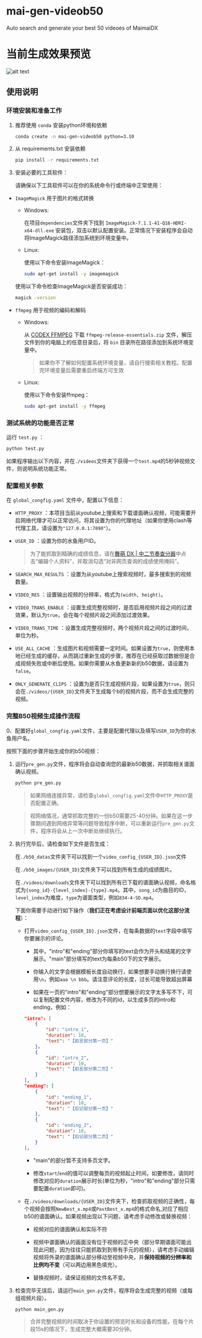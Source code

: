 # mai-gen-videob50
Auto search and generate your best 50 videoes of MaimaiDX

# 当前生成效果预览

![alt text](md_res/image.png)

## 使用说明

### 环境安装和准备工作

1. 推荐使用 `conda` 安装python环境和依赖

    ```bash
    conda create -n mai-gen-videob50 python=3.10
    ```

2. 从 requirements.txt 安装依赖

    ```bash
    pip install -r requirements.txt
    ```

3. 安装必要的工具软件：

    请确保以下工具软件可以在你的系统命令行或终端中正常使用：

- `ImageMagick` 用于图片的格式转换

    - Windows:

        在项目`dependencies`文件夹下找到 `ImageMagick-7.1.1-41-Q16-HDRI-x64-dll.exe` 安装包，双击以默认配置安装。正常情况下安装程序会自动将ImageMagick路径添加系统到环境变量中。
    
    - Linux:

        使用以下命令安装ImageMagick：

        ```bash
        sudo apt-get install -y imagemagick
        ```

    使用以下命令检查ImageMagick是否安装成功：

    ```bash
    magick -version
    ``` 

- `ffmpeg` 用于视频的编码和解码

    - Windows:

        从 [CODEX FFMPEG](https://www.gyan.dev/ffmpeg/builds/) 下载 `ffmpeg-release-essentials.zip` 文件，解压文件到你的电脑上的任意目录后，将 `bin` 目录所在路径添加到系统环境变量中。

        > 如果你不了解如何配置系统环境变量，请自行搜索相关教程。配置完环境变量后需要重启终端方可生效
    
    - Linux:

        使用以下命令安装ffmpeg：

        ```bash
        sudo apt-get install -y ffmpeg
        ```

### 测试系统的功能是否正常

运行 `test.py` ：

```bash
python test.py
```

如果程序输出以下内容，并在`./videos`文件夹下获得一个`test.mp4`的5秒钟视频文件，则说明系统功能正常。

### 配置相关参数

在 `global_congfig.yaml` 文件中，配置以下信息：

- `HTTP_PROXY` ：本项目当前从youtube上搜索和下载谱面确认视频，可能需要开启网络代理才可以正常访问，将其设置为你的代理地址（如果你使用clash等代理工具，请设置为`"127.0.0.1:7890"`）。

- `USER_ID` ：设置为你的水鱼用户ID。

    > 为了能抓取到精确的成绩信息，请在[舞萌 DX | 中二节奏查分器](https://www.diving-fish.com/maimaidx/prober/)中点击“编辑个人资料”，并取消勾选“对非网页查询的成绩使用掩码”。

- `SEARCH_MAX_RESULTS` ：设置为从youtube上搜索视频时，最多搜索到的视频数量。

- `VIDEO_RES` ：设置输出视频的分辨率，格式为`(width, height)`。

- `VIDEO_TRANS_ENABLE` ：设置生成完整视频时，是否启用视频片段之间的过渡效果，默认为`true`，会在每个视频片段之间添加过渡效果。

- `VIDEO_TRANS_TIME` ：设置生成完整视频时，两个视频片段之间的过渡时间，单位为秒。

- `USE_ALL_CACHE` ：生成图片和视频需要一定时间。如果设置为`true`，则使用本地已经生成的缓存，从而跳过重新生成的步骤，推荐在已经获取过数据但是合成视频失败或中断后使用。如果你需要从水鱼更新新的b50数据，请设置为`false`。

- `ONLY_GENERATE_CLIPS` ：设置为是否只生成视频片段，如果设置为`true`，则只会在`./videos/{USER_ID}`文件夹下生成每个b的视频片段，而不会生成完整的视频。


### 完整B50视频生成操作流程

0、配置好`global_congfig.yaml`文件，主要是配置代理以及填写`USER_ID`为你的水鱼用户名。

按照下面的步骤开始生成你的b50视频：

1. 运行`pre_gen.py`文件，程序将会自动查询您的最新b50数据，并抓取相关谱面确认视频。

    ```bash
    python pre_gen.py
    ```

    > 如果网络连接异常，请检查`global_congfig.yaml`文件中`HTTP_PROXY`是否配置正确。

    > 视网络情况，通常抓取完整的一份b50需要25-40分钟。如果在这一步骤期间遇到网络异常等问题导致程序中断，可以重新运行`pre_gen.py`文件，程序将会从上一次中断处继续执行。

2. 执行完毕后，请检查如下文件是否生成：

    在`./b50_datas`文件夹下可以找到一个`video_config_{USER_ID}.json`文件

    在`./b50_images/{USER_ID}`文件夹下可以找到所有生成的成绩图片。

    在`./videos/downloads`文件夹下可以找到所有已下载的谱面确认视频，命名格式为`{song_id}-{level_index}-{type}.mp4`。其中，`song_id`为曲目的ID，`level_index`为难度，`type`为谱面类型，例如`834-4-SD.mp4`。

    下面你需要手动进行如下操作（**我们正在考虑设计前端页面以优化这部分流程**）：

    - 打开`video_config_{USER_ID}.json`文件，在每条数据的`text`字段中填写你要展示的评论。

        - 其中，"intro"和"ending"部分你填写的text会作为开头和结尾的文字展示。"main"部分填写的text为每条b50下的文字展示。

        - 你输入的文字会根据模板长度自动换行，如果想要手动换行换行请使用`\n`，例如`aaa \n bbb`。请注意评论的长度，过长可能导致超出屏幕

        - 如果在一页的"intro"和"ending"部分想要展示的文字太多写不下，可以复制配置文件内容，修改为不同的id，以生成多页的intro和ending，例如：

        ```json
        "intro": [
            {
                "id": "intro_1",
                "duration": 10,
                "text": "【前言部分第一页】"
            }，
            {
                "id": "intro_2",
                "duration": 10,
                "text": "【前言部分第二页】"
            }
        ],
        "ending": [
            {
                "id": "ending_1",
                "duration": 10,
                "text": "【后记部分第一页】"
            },
            {
                "id": "ending_2",
                "duration": 10,
                "text": "【后记部分第二页】"
            }
        ],
        ```
        - "main"的部分暂不支持多页文字。

        - 修改`start`/`end`的值可以调整每页的视频起止时间，如要修改，请同时修改对应的`duration`展示时长(单位为秒，"intro"和"ending"部分只需要配置`duration`即可)。

    - 在`./videos/downloads/{USER_ID}`文件夹下，检查抓取视频的正确性，每个视频会按照`NewBest_x.mp4`或`PastBest_x.mp4`的格式命名,对应了相应b50的谱面确认。如果视频出现以下问题，请考虑手动修改或替换视频：

        - 视频对应的谱面确认和实际不符

        - 视频中谱面确认的画面没有位于视频的正中央（部分早期谱面可能出现此问题，因为往往只能抓取到到带有手元的视频），请考虑手动编辑视频将外录的谱面确认部分移动至视频中央，并**保持视频的分辨率和比例均不变**（可以两边用黑色填充）。

        - 替换视频时，请保证视频的文件名不变。

3. 检查完毕无误后，请运行`main_gen.py`文件，程序将会生成完整的视频（或每组视频片段）。

    ```bash
    python main_gen.py
    ```

    > 合并完整视频的时间取决于你设置的预览时长和设备的性能，在每个片段15s的情况下，生成完整大概需要30分钟。


